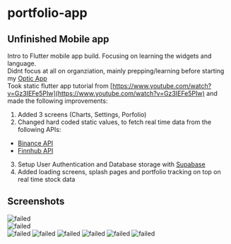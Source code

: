 # portfolio-app

## Unfinished Mobile app

Intro to Flutter mobile app build. Focusing on learning the widgets and language. <br>
Didnt focus at all on organziation, mainly prepping/learning before starting my [Optic App](https://github.com/jonahplumb/When-Does-Optic-Play) <br>
Took static flutter app tutorial from [https://www.youtube.com/watch?v=Gz3IEFe5PIw](https://www.youtube.com/watch?v=Gz3IEFe5PIw) and made the following improvements: <br>

1. Added 3 screens (Charts, Settings, Porfolio)
2. Changed hard coded static values, to fetch real time data from the following APIs:
  * [Binance API](https://binance-docs.github.io/apidocs/spot/en/#introduction)
  * [Finnhub API](https://finnhub.io/docs/api/introduction)
3. Setup User Authentication and Database storage with [Supabase](https://supabase.com/)
4. Added loading screens, splash pages and portfolio tracking on top on real time stock data


## Screenshots

![failed](./images_for_readme/stocks-2.PNG) <br>
![failed](./images_for_readme/stocks-1.PNG) <br>
![failed](./images_for_readme/portfolio-3.PNG)
![failed](./images_for_readme/portfolio-2.PNG)
![failed](./images_for_readme/portfiol-1.PNG)
![failed](./images_for_readme/charts-1.PNG)
![failed](./images_for_readme/charts-3.PNG)
![failed](./images_for_readme/login-app.PNG)




